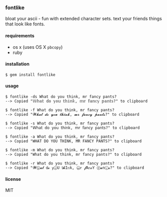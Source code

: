 ### fontlike

bloat your ascii - fun with extended character sets. text your friends things that look like fonts.

#### requirements

- os x (uses OS X `pbcopy`)
- ruby

#### installation

    $ gem install fontlike

#### usage

    $ fontlike -ds What do you think, mr fancy pants?
    --> Copied "𝕎𝕙𝕒𝕥 𝕕𝕠 𝕪𝕠𝕦 𝕥𝕙𝕚𝕟𝕜, 𝕞𝕣 𝕗𝕒𝕟𝕔𝕪 𝕡𝕒𝕟𝕥𝕤?" to clipboard

    $ fontlike -f What do you think, mr fancy pants?
    --> Copied "𝓦𝓱𝓪𝓽 𝓭𝓸 𝔂𝓸𝓾 𝓽𝓱𝓲𝓷𝓴, 𝓶𝓻 𝓯𝓪𝓷𝓬𝔂 𝓹𝓪𝓷𝓽𝓼?" to clipboard

    $ fontlike -s What do you think, mr fancy pants?
    --> Copied "𝖶𝗁𝖺𝗍 𝖽𝗈 𝗒𝗈𝗎 𝗍𝗁𝗂𝗇𝗄, 𝗆𝗋 𝖿𝖺𝗇𝖼𝗒 𝗉𝖺𝗇𝗍𝗌?" to clipboard

    $ fontlike -a What do you think, mr fancy pants?
    --> Copied "WHAT DO YOU THINK, MR FANCY PANTS?" to clipboard

    $ fontlike -m What do you think, mr fancy pants?
    --> Copied "𝚆𝚑𝚊𝚝 𝚍𝚘 𝚢𝚘𝚞 𝚝𝚑𝚒𝚗𝚔, 𝚖𝚛 𝚏𝚊𝚗𝚌𝚢 𝚙𝚊𝚗𝚝𝚜?" to clipboard

    $ fontlike -r What do you think, mr fancy pants?
    --> Copied "𝓦﻿ⓗ𝓪𝓽 𝖽𝓸 𝗒﻿ⓞU 𝗍𝓱I𝕟𝚔, ﻿ⓜ𝕣 𝓯A𝕟𝓬Y ﻿ⓟ𝓪𝚗﻿ⓣ𝓼?" to clipboard

#### license

MIT
